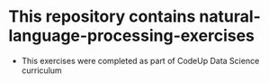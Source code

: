 # This repository contains natural-language-processing-exercises
- This exercises were completed as part of CodeUp Data Science curriculum
